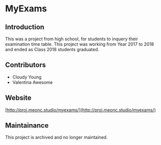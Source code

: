 # MyExams

## Introduction
This was a project from high school, for students to inquery their examination time table.
This project was working from Year 2017 to 2018 and ended as Class 2018 students graduated.

## Contributors
 - Cloudy Young
 - Valentina Awesome

## Website
[http://proj.meonc.studio/myexams/](http://proj.meonc.studio/myexams/)

## Maintainance

This project is archived and no longer maintained.
